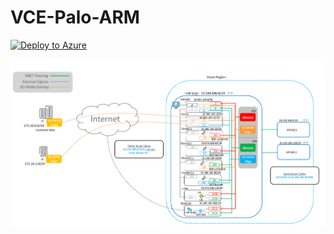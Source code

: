 # VCE-Palo-ARM

[![Deploy to Azure](https://aka.ms/deploytoazurebutton)](https://portal.azure.com/#create/Microsoft.Template/uri/https%3A%2F%2Fraw.githubusercontent.com%2Febizzity%2FVCE-Palo-ARM%2Fmaster%2Fvce-deploy.json)

![Diagram](images/Diagram.PNG)